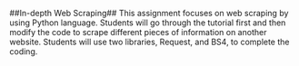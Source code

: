 ##In-depth Web Scraping##
This assignment focuses on web scraping by using Python language. Students will go through the tutorial first and then modify the code to scrape different pieces of information on another website. Students will use two libraries, Request, and BS4, to complete the coding. 
